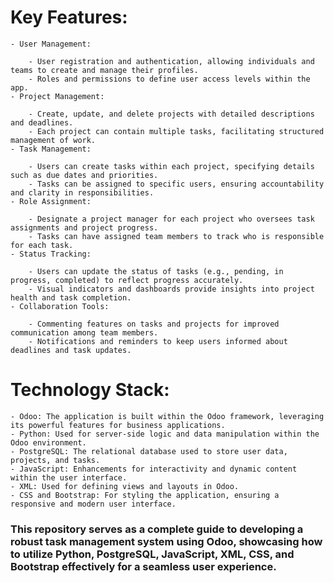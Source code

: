 # Key Features:
    - User Management:

        - User registration and authentication, allowing individuals and teams to create and manage their profiles.
        - Roles and permissions to define user access levels within the app.
    - Project Management:

        - Create, update, and delete projects with detailed descriptions and deadlines.
        - Each project can contain multiple tasks, facilitating structured management of work.
    - Task Management:

        - Users can create tasks within each project, specifying details such as due dates and priorities.
        - Tasks can be assigned to specific users, ensuring accountability and clarity in responsibilities.
    - Role Assignment:

        - Designate a project manager for each project who oversees task assignments and project progress.
        - Tasks can have assigned team members to track who is responsible for each task.
    - Status Tracking:

        - Users can update the status of tasks (e.g., pending, in progress, completed) to reflect progress accurately.
        - Visual indicators and dashboards provide insights into project health and task completion.
    - Collaboration Tools:

        - Commenting features on tasks and projects for improved communication among team members.
        - Notifications and reminders to keep users informed about deadlines and task updates.

# Technology Stack:
    - Odoo: The application is built within the Odoo framework, leveraging its powerful features for business applications.
    - Python: Used for server-side logic and data manipulation within the Odoo environment.
    - PostgreSQL: The relational database used to store user data, projects, and tasks.
    - JavaScript: Enhancements for interactivity and dynamic content within the user interface.
    - XML: Used for defining views and layouts in Odoo.
    - CSS and Bootstrap: For styling the application, ensuring a responsive and modern user interface.

### This repository serves as a complete guide to developing a robust task management system using Odoo, showcasing how to utilize Python, PostgreSQL, JavaScript, XML, CSS, and Bootstrap effectively for a seamless user experience.